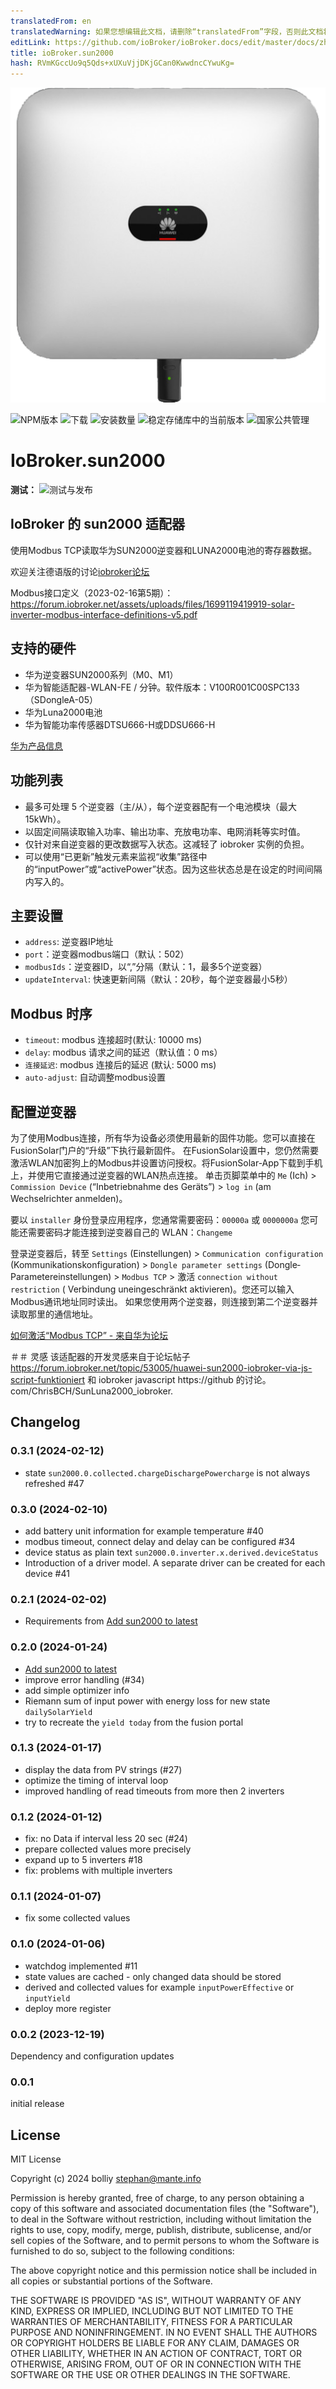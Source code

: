 ```yaml
---
translatedFrom: en
translatedWarning: 如果您想编辑此文档，请删除“translatedFrom”字段，否则此文档将再次自动翻译
editLink: https://github.com/ioBroker/ioBroker.docs/edit/master/docs/zh-cn/adapterref/iobroker.sun2000/README.md
title: ioBroker.sun2000
hash: RVmKGccUo9q5Qds+xUXuVjjDKjGCan0KwwdncCYwuKg=
---
```

![标识](../../../en/adapterref/iobroker.sun2000/admin/sun2000.png)

![NPM版本](https://img.shields.io/npm/v/iobroker.sun2000.svg)
![下载](https://img.shields.io/npm/dm/iobroker.sun2000.svg)
![安装数量](https://iobroker.live/badges/sun2000-installed.svg)
![稳定存储库中的当前版本](https://iobroker.live/badges/sun2000-stable.svg)
![国家公共管理](https://nodei.co/npm/iobroker.sun2000.png?downloads=true)

# IoBroker.sun2000
**测试：** ![测试与发布](https://github.com/bolliy/ioBroker.sun2000/workflows/Test%20and%20Release/badge.svg)

## IoBroker 的 sun2000 适配器
使用Modbus TCP读取华为SUN2000逆变器和LUNA2000电池的寄存器数据。

欢迎关注德语版的讨论[iobroker论坛](https://forum.iobroker.net/topic/71768/test-adapter-sun2000-v0-1-x-huawei-wechselrichter)

Modbus接口定义（2023-02-16第5期）：https://forum.iobroker.net/assets/uploads/files/1699119419919-solar-inverter-modbus-interface-definitions-v5.pdf

## 支持的硬件
* 华为逆变器SUN2000系列（M0、M1）
* 华为智能适配器-WLAN-FE / 分钟。软件版本：V100R001C00SPC133（SDongleA-05）
* 华为Luna2000电池
* 华为智能功率传感器DTSU666-H或DDSU666-H

[华为产品信息](https://solar.huawei.com/en/professionals/all-products?residential-smart-pv)

## 功能列表
* 最多可处理 5 个逆变器（主/从），每个逆变器配有一个电池模块（最大 15kWh）。
* 以固定间隔读取输入功率、输出功率、充放电功率、电网消耗等实时值。
* 仅针对来自逆变器的更改数据写入状态。这减轻了 iobroker 实例的负担。
* 可以使用“已更新”触发元素来监视“收集”路径中的“inputPower”或“activePower”状态。因为这些状态总是在设定的时间间隔内写入的。

## 主要设置
* `address`: 逆变器IP地址
* `port`：逆变器modbus端口（默认：502）
* `modbusIds`：逆变器ID，以“,”分隔（默认：1，最多5个逆变器）
* `updateInterval`: 快速更新间隔（默认：20秒，每个逆变器最小5秒）

## Modbus 时序
* `timeout`: modbus 连接超时(默认: 10000 ms)
* `delay`: modbus 请求之间的延迟（默认值：0 ms）
* `连接延迟`: modbus 连接后的延迟 (默认: 5000 ms)
* `auto-adjust`: 自动调整modbus设置

## 配置逆变器
为了使用Modbus连接，所有华为设备必须使用最新的固件功能。您可以直接在FusionSolar门户的“升级”下执行最新固件。
在FusionSolar设置中，您仍然需要激活WLAN加密狗上的Modbus并设置访问授权。将FusionSolar-App下载到手机上，并使用它直接通过逆变器的WLAN热点连接。
单击页脚菜单中的 `Me` (Ich) > `Commission Device` (“Inbetriebnahme des Geräts”) > `log in` (am Wechselrichter anmelden)。

要以 `installer` 身份登录应用程序，您通常需要密码：`00000a` 或 `0000000a` 您可能还需要密码才能连接到逆变器自己的 WLAN：`Changeme`

登录逆变器后，转至 `Settings` (Einstellungen) > `Communication configuration` (Kommunikationskonfiguration) > `Dongle parameter settings` (Dongle‐Parametereinstellungen) > `Modbus TCP` > 激活 `connection without restriction` ( Verbindung uneingeschränkt aktivieren)。您还可以输入Modbus通讯地址同时读出。
如果您使用两个逆变器，则连接到第二个逆变器并读取那里的通信地址。

[如何激活“Modbus TCP” - 来自华为论坛](https://forum.huawei.com/enterprise/en/modbus-tcp-guide/thread/789585-100027)

＃＃ 灵感
该适配器的开发灵感来自于论坛帖子 https://forum.iobroker.net/topic/53005/huawei-sun2000-iobroker-via-js-script-funktioniert 和 iobroker javascript https://github 的讨论。 com/ChrisBCH/SunLuna2000_iobroker.

## Changelog

<!--
	Placeholder for the next version (at the beginning of the line):
	### **WORK IN PROGRESS**
-->
### 0.3.1 (2024-02-12)
* state `sun2000.0.collected.chargeDischargePowercharge` is not always refreshed #47

### 0.3.0 (2024-02-10)
* add battery unit information for example temperature #40
* modbus timeout, connect delay and delay can be configured #34
* device status as plain text `sun2000.0.inverter.x.derived.deviceStatus`
* Introduction of a driver model. A separate driver can be created for each device #41

### 0.2.1 (2024-02-02)
* Requirements from [Add sun2000 to latest](https://github.com/ioBroker/ioBroker.repositories/pull/3219)

### 0.2.0 (2024-01-24)
* [Add sun2000 to latest](https://github.com/ioBroker/ioBroker.repositories/pull/3219)
* improve error handling (#34)
* add simple optimizer info 
* Riemann sum of input power with energy loss for new state `dailySolarYield`
* try to recreate the `yield today` from the fusion portal

### 0.1.3 (2024-01-17)
* display the data from PV strings (#27)
* optimize the timing of interval loop
* improved handling of read timeouts from more then 2 inverters

### 0.1.2 (2024-01-12)
* fix: no Data if interval less 20 sec (#24)
* prepare collected values more precisely
* expand up to 5 inverters #18
* fix: problems with multiple inverters

### 0.1.1 (2024-01-07)
* fix some collected values

### 0.1.0 (2024-01-06)
* watchdog implemented #11
* state values are cached - only changed data should be stored 
* derived and collected values for example `inputPowerEffective` or `inputYield`
* deploy more register

### 0.0.2 (2023-12-19)
Dependency and configuration updates

### 0.0.1 
initial release

## License
MIT License

Copyright (c) 2024 bolliy <stephan@mante.info>

Permission is hereby granted, free of charge, to any person obtaining a copy
of this software and associated documentation files (the "Software"), to deal
in the Software without restriction, including without limitation the rights
to use, copy, modify, merge, publish, distribute, sublicense, and/or sell
copies of the Software, and to permit persons to whom the Software is
furnished to do so, subject to the following conditions:

The above copyright notice and this permission notice shall be included in all
copies or substantial portions of the Software.

THE SOFTWARE IS PROVIDED "AS IS", WITHOUT WARRANTY OF ANY KIND, EXPRESS OR
IMPLIED, INCLUDING BUT NOT LIMITED TO THE WARRANTIES OF MERCHANTABILITY,
FITNESS FOR A PARTICULAR PURPOSE AND NONINFRINGEMENT. IN NO EVENT SHALL THE
AUTHORS OR COPYRIGHT HOLDERS BE LIABLE FOR ANY CLAIM, DAMAGES OR OTHER
LIABILITY, WHETHER IN AN ACTION OF CONTRACT, TORT OR OTHERWISE, ARISING FROM,
OUT OF OR IN CONNECTION WITH THE SOFTWARE OR THE USE OR OTHER DEALINGS IN THE
SOFTWARE.